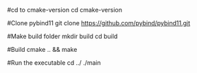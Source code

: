 #cd to cmake-version
cd cmake-version

#Clone pybind11
git clone https://github.com/pybind/pybind11.git

#Make build folder
mkdir build
cd build

#Build
cmake .. && make

#Run the executable
cd ../
./main

